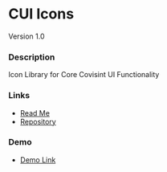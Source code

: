 # CUI Icons
Version 1.0


### Description
Icon Library for Core Covisint UI Functionality

### Links
* [Read Me](https://github.com/thirdwavellc/cui-icons/blob/master/README.md)
* [Repository](https://github.com/thirdwavellc/cui-ng)

### Demo
* [Demo Link](http://cui.covisint.qa.thirdwavellc.com/cui-ng-0.0.1-SNAPSHOT/build/index.html#/wizard)